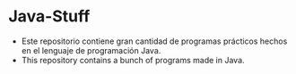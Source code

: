 # Java-Stuff
* Este repositorio contiene gran cantidad de programas prácticos hechos en el lenguaje de programación Java.
* This repository contains a bunch of programs made in Java.
